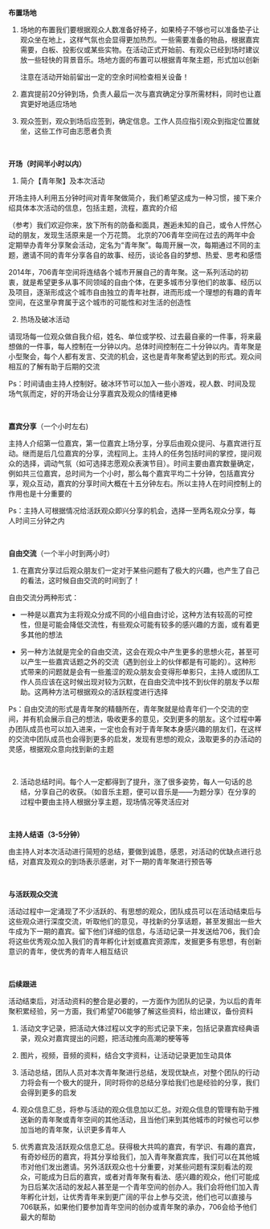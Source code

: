 

**布置场地**

1. 场地的布置我们要根据观众人数准备好椅子，如果椅子不够也可以准备垫子让观众坐在地上，这样气氛也会显得更加热烈。一些需要准备的物品，根据嘉宾需要，白板、投影仪或某些实物。在活动正式开始前、有观众已经到场时建议放一些轻快的背景音乐。场地方面的布置可以根据青年聚主题，形式加以创新

    注意在活动开始前留出一定的空余时间检查相关设备！

2. 嘉宾提前20分钟到场，负责人最后一次与嘉宾确定分享所需材料，同时也让嘉宾更好地适应场地

3. 观众签到，观众到场后应签到，确定信息。工作人员应指引观众到指定位置就坐，这些工作可由志愿者负责

<br>

**开场（时间半小时以内）**

1. 简介【青年聚】及本次活动

开场主持人利用五分钟时间对青年聚做简介，我们希望这成为一种习惯，接下来介绍具体本次活动的信息，包括主题，流程，嘉宾的介绍

（参考）我们欢迎你来，放下所有的防备和面具，邂逅未知的自己，或令人怦然心动的朋友，发现生活原来是一个万花筒。  北京的706青年空间在过去的两年中会定期举办青年分享聚会活动，定名为“青年聚”。每周开展一次，每期通过不同的主题，邀请不同的青年分享各自的故事、经历，谈论各自的梦想、热爱、思考和感悟

2014年，706青年空间将连结各个城市开展自己的青年聚。这一系列活动的初衷，就是希望更多从事不同领域的自由个体，在更多城市分享他们的故事、经历以及项目，逐渐形成这个城市自由独立的青年社群，进而形成一个理想的有趣的青年空间，在这里孕育属于这个城市的可能性和对生活的创造性



2. 热场及破冰活动

请现场每一位观众做自我介绍，姓名、单位或学校、过去最自豪的一件事，将来最想做的一件事，每人控制在一分钟以内。总体时间控制在二十分钟以内。青年聚是小型聚会，每个人都有发言、交流的机会，这也是青年聚希望达到的形式。观众间相互的了解有助于后期的交流

Ps：时间请由主持人控制好。破冰环节可以加入一些小游戏，视人数、时间及现场气氛而定，好的开场会让分享嘉宾及观众的情绪更棒

<br>

**嘉宾分享**（一个小时左右)

主持人介绍第一位嘉宾，第一位嘉宾上场分享，分享后由观众提问、与嘉宾进行互动。继而是后几位嘉宾的分享，流程同上。主持人的任务包括时间的掌控，提问观众的选择，调动气氛（如可选择志愿观众表演节目）。时间主要由嘉宾数量确定，例如共三位嘉宾，总时间为一个小时，那么每个嘉宾平均二十分钟，包括嘉宾分享，观众互动，嘉宾的分享时间大概在十五分钟左右。所以主持人在时间控制上的作用也是十分重要的

Ps：主持人可根据情况给活跃观众即兴分享的机会，选择一至两名观众分享，每人时间三分钟之内

<br>

**自由交流**（一个半小时到两小时）

1. 在嘉宾分享过后观众朋友们一定对于某些问题有了极大的兴趣，也产生了自己的看法，这时候自由交流的时间到了！

自由交流分两种形式：

- 一种是以嘉宾为主将观众分成不同的小组自由讨论，这种方法有较高的可控性，但是可能会降低交流性，有些观众可能有较多的感兴趣的方面，或有着更多其他的想法

- 另一种方法就是完全的自由交流，这会在观众中产生更多的思想火花，甚至可以产生一些嘉宾话题之外的交流（遇到创业上的伙伴都是有可能的）。这种形式带来的问题就是会有一些羞涩的观众朋友会变得形单影只，主持人或团队工作人员应该在这时候出现对较为沉默，在自由交流中找不到伙伴的朋友予以帮助。这两种方法可根据观众的活跃程度进行选择

Ps：自由交流的形式是青年聚的精髓所在，青年聚就是给青年们一个交流的空间，并有机会展示自己的想法，吸收更多的意见，交到更多的朋友。这个过程中筹办团队成员也可以加入进来，一定也会有对于青年聚本身感兴趣的朋友们，在这样的交流中团队成员也会得到更多的启发，发现有思想的观众，汲取更多的办活动的灵感，根据观众意向找到新的主题

<br>

2. 活动总结时间。每个人一定都得到了提升，涨了很多姿势，每人一句话的总结，分享自己的收获。（如音乐主题，便可以音乐是——为题分享）在分享的过程中要由主持人根据分享主题，现场情况等灵活应对

<br>

**主持人结语（3-5分钟）**

由主持人对本次活动进行简短的总结，要做到诚恳，感恩，对活动的优缺点进行总结，对嘉宾及观众的到场表示感谢，对下一期的青年聚进行预告等

<br>

**与活跃观众交流**

活动过程中一定涌现了不少活跃的、有思想的观众，团队成员可以在活动结束后与这些观众进行深度交流，听取他们的意见，寻找新的分享话题，甚至发掘出一些大牛成为下一期的嘉宾。留下他们详细的信息，与活动记录一并发送给706，我们会将这些优秀观众加入我们的青年孵化计划或嘉宾资源库，发掘更多有思想，有创新意识的青年，使优秀的青年人相互结识

<br>

**后续跟进**

活动结束后，对活动资料的整合是必要的，一方面作为团队的记录，为以后的青年聚积累经验，另一方面，我们希望706能够了解这些资料，给出建议，备份资料

1. 活动文字记录，把活动大体过程以文字的形式记录下来，包括记录嘉宾经典语录，观众对嘉宾提出的问题，把活动推向高潮的梗等等

2. 图片，视频，音频的资料，结合文字资料，让活动记录更加生动具体

3. 活动总结，团队人员对本次青年聚进行总结，发现优缺点，对整个团队的行动力将会有一个极大的提升，同时将你的总结分享给我们也是经验的分享，我们会得到更多的启发

4. 观众信息汇总，将参与活动的观众信息加以汇总。对观众信息的管理有助于推送新的青年聚或青年空间的其他活动，且当他们来到其他城市的时候也可以参加当地的青年聚，认识更多青年人

5. 优秀嘉宾及活跃观众信息汇总。获得极大共鸣的嘉宾，有学识、有趣的嘉宾，有奇妙经历的嘉宾，将其分享给我们，加入青年聚嘉宾库，我们可以在其他城市对他们发出邀请。另外活跃观众也十分重要，对某些问题有深刻看法的观众，可能成为日后的嘉宾，或者对青年聚有看法、感兴趣的观众，他们可能成为日后某次活动的发起人甚至是一个青年空间的创办人。我们会将他们加入青年孵化计划，让优秀青年来到更广阔的平台上参与交流，他们也可以直接与706联系，如果他们要参加青年空间的创办或青年聚的承办，706会给予他们最大的帮助